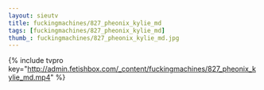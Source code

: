 ```yaml
--- 
layout: sieutv
title: fuckingmachines/827_pheonix_kylie_md
tags: [fuckingmachines/827_pheonix_kylie_md]
thumb_: fuckingmachines/827_pheonix_kylie_md.jpg
---
```

{% include tvpro key="http://admin.fetishbox.com/_content/fuckingmachines/827_pheonix_kylie_md.mp4" %} 
